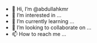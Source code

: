- 👋 Hi, I’m @abdullahkmr
- 👀 I’m interested in ...
- 🌱 I’m currently learning ...
- 💞️ I’m looking to collaborate on ...
- 📫 How to reach me ...

<!---
abdullahkmr/abdullahkmr is a ✨ special ✨ repository because its `README.md` (this file) appears on your GitHub profile.
You can click the Preview link to take a look at your changes.
--->
